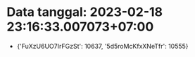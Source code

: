 # Data tanggal: 2023-02-18 23:16:33.007073+07:00

* {'FuXzU6UO7IrFGzSt': 10637, '5d5roMcKfxXNeTfr': 10555}
